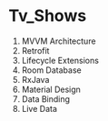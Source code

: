 # Tv_Shows
1. MVVM Architecture
2. Retrofit
3. Lifecycle Extensions
4. Room Database
5. RxJava
6. Material Design
7. Data Binding
8. Live Data
